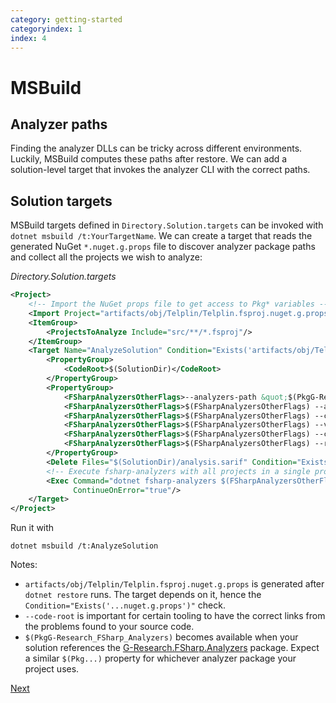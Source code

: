 ```yaml
---
category: getting-started
categoryindex: 1
index: 4
---
```


# MSBuild

## Analyzer paths

Finding the analyzer DLLs can be tricky across different environments. Luckily, MSBuild computes these paths after restore.
We can add a solution-level target that invokes the analyzer CLI with the correct paths.

## Solution targets

MSBuild targets defined in `Directory.Solution.targets` can be invoked with `dotnet msbuild /t:YourTargetName`. We can create a target that reads the generated NuGet `*.nuget.g.props` file to discover analyzer package paths and collect all the projects we wish to analyze:

_Directory.Solution.targets_

```xml
<Project>
	<!-- Import the NuGet props file to get access to Pkg* variables -->
	<Import Project="artifacts/obj/Telplin/Telplin.fsproj.nuget.g.props" Condition="Exists('artifacts/obj/Telplin/Telplin.fsproj.nuget.g.props')"/>
	<ItemGroup>
		<ProjectsToAnalyze Include="src/**/*.fsproj"/>
	</ItemGroup>
	<Target Name="AnalyzeSolution" Condition="Exists('artifacts/obj/Telplin/Telplin.fsproj.nuget.g.props')">
		<PropertyGroup>
			<CodeRoot>$(SolutionDir)</CodeRoot>
		</PropertyGroup>
		<PropertyGroup>
			<FSharpAnalyzersOtherFlags>--analyzers-path &quot;$(PkgG-Research_FSharp_Analyzers)/analyzers/dotnet/fs&quot;</FSharpAnalyzersOtherFlags>
			<FSharpAnalyzersOtherFlags>$(FSharpAnalyzersOtherFlags) --analyzers-path &quot;$(PkgIonide_Analyzers)/analyzers/dotnet/fs&quot;</FSharpAnalyzersOtherFlags>
			<FSharpAnalyzersOtherFlags>$(FSharpAnalyzersOtherFlags) --configuration $(Configuration)</FSharpAnalyzersOtherFlags>
			<FSharpAnalyzersOtherFlags>$(FSharpAnalyzersOtherFlags) --verbosity d</FSharpAnalyzersOtherFlags>
			<FSharpAnalyzersOtherFlags>$(FSharpAnalyzersOtherFlags) --code-root $(CodeRoot)</FSharpAnalyzersOtherFlags>
			<FSharpAnalyzersOtherFlags>$(FSharpAnalyzersOtherFlags) --report &quot;$(CodeRoot)/analysis.sarif&quot;</FSharpAnalyzersOtherFlags>
		</PropertyGroup>
		<Delete Files="$(SolutionDir)/analysis.sarif" Condition="Exists('$(SolutionDir)/analysis.sarif')"/>
		<!-- Execute fsharp-analyzers with all projects in a single process -->
		<Exec Command="dotnet fsharp-analyzers $(FSharpAnalyzersOtherFlags) @(ProjectsToAnalyze->'--project &quot;%(FullPath)&quot;', ' ')"
              ContinueOnError="true"/>
	</Target>
</Project>
```

Run it with

```shell
dotnet msbuild /t:AnalyzeSolution
```

Notes:

- `artifacts/obj/Telplin/Telplin.fsproj.nuget.g.props` is generated after `dotnet restore` runs.
  The target depends on it, hence the `Condition="Exists('...nuget.g.props')"` check.
- `--code-root` is important for certain tooling to have the correct links from the problems found to your source code.
- `$(PkgG-Research_FSharp_Analyzers)` becomes available when your solution references the [G-Research.FSharp.Analyzers](https://www.nuget.org/packages/G-Research.FSharp.Analyzers) package. Expect a similar `$(Pkg...)` property for whichever analyzer package your project uses.

[Next]({{fsdocs-next-page-link}})
